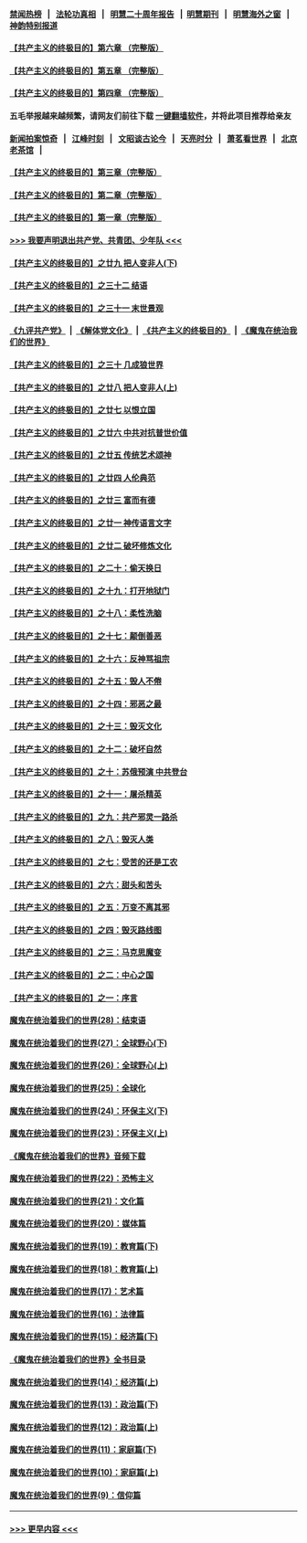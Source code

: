 #### [禁闻热榜](热点新闻.md?=0)  &nbsp;&nbsp;|&nbsp;&nbsp; [法轮功真相](https://github.com/gfw-breaker/truth/blob/master/README.md?=0) &nbsp;&nbsp;|&nbsp;&nbsp; [明慧二十周年报告](https://github.com/gfw-breaker/mh-reports/blob/master/README.md?=0) &nbsp;&nbsp;|&nbsp;&nbsp;[明慧期刊](https://github.com/gfw-breaker/mh-qikan) &nbsp;&nbsp;|&nbsp;&nbsp; [明慧海外之窗](https://github.com/gfw-breaker/mh-news/blob/master/README.md?=0) &nbsp;&nbsp;|&nbsp;&nbsp; [神韵特别报道](https://github.com/gfw-breaker/mh-news/blob/master/shenyun.md?=0)
#### [【共产主义的终极目的】第六章 （完整版）](../pages/nsc422/n11428913.md?t=03152102) 
#### [【共产主义的终极目的】第五章 （完整版）](../pages/nsc422/n11428912.md?t=03152102) 
#### [【共产主义的终极目的】第四章 （完整版）](../pages/nsc422/n11428907.md?t=03152102) 
#### 五毛举报越来越频繁，请网友们前往下载 [一键翻墙软件](https://github.com/gfw-breaker/ssr-accounts)，并将此项目推荐给亲友
#### [新闻拍案惊奇](https://github.com/gfw-breaker/banned-news/blob/master/pages/link4.md) &nbsp;&nbsp;|&nbsp;&nbsp; [江峰时刻](https://github.com/gfw-breaker/banned-news/blob/master/pages/link4.md) &nbsp;&nbsp;|&nbsp;&nbsp; [文昭谈古论今](https://github.com/gfw-breaker/banned-news/blob/master/pages/link4.md) &nbsp;&nbsp;|&nbsp;&nbsp; [天亮时分](https://github.com/gfw-breaker/banned-news/blob/master/pages/link4.md) &nbsp;&nbsp;|&nbsp;&nbsp; [萧茗看世界](https://github.com/gfw-breaker/banned-news/blob/master/pages/link4.md) &nbsp;&nbsp;|&nbsp;&nbsp; [北京老茶馆](https://github.com/gfw-breaker/banned-news/blob/master/pages/link4.md) &nbsp;&nbsp;|&nbsp;&nbsp; 
#### [【共产主义的终极目的】第三章（完整版）](../pages/nsc422/n11428848.md?t=03152102) 
#### [【共产主义的终极目的】第二章（完整版）](../pages/nsc422/n11428831.md?t=03152102) 
#### [【共产主义的终极目的】第一章（完整版）](../pages/nsc422/n11417651.md?t=03152102) 
#### [>>> 我要声明退出共产党、共青团、少年队 <<<](https://github.com/begood0513/goodnews/blob/master/quit/letter.md) 
#### [【共产主义的终极目的】之廿九 把人变非人(下)](../pages/nsc422/n11344140.md?t=03152102) 
#### [【共产主义的终极目的】之三十二 结语](../pages/nsc422/n11360535.md?t=03152102) 
#### [【共产主义的终极目的】之三十一 末世景观](../pages/nsc422/n11351129.md?t=03152102) 
#### [《九评共产党》](https://github.com/begood0513/9ping.md/blob/master/README.md) &nbsp;|&nbsp; [《解体党文化》](../../../../jtdwh.md/blob/master/README.md)  &nbsp;|&nbsp; [《共产主义的终极目的》](../../../../gczydzjmd.md/blob/master/README.md) &nbsp;|&nbsp; [《魔鬼在统治我们的世界》](../../../../mgztzwmdsj.md/blob/master/README.md) 
#### [【共产主义的终极目的】之三十 几成狼世界](../pages/nsc422/n11348280.md?t=03152102) 
#### [【共产主义的终极目的】之廿八 把人变非人(上)](../pages/nsc422/n11340492.md?t=03152102) 
#### [【共产主义的终极目的】之廿七 以恨立国](../pages/nsc422/n11336944.md?t=03152102) 
#### [【共产主义的终极目的】之廿六 中共对抗普世价值](../pages/nsc422/n11324785.md?t=03152102) 
#### [【共产主义的终极目的】之廿五 传统艺术颂神](../pages/nsc422/n11296396.md?t=03152102) 
#### [【共产主义的终极目的】之廿四 人伦典范](../pages/nsc422/n11296397.md?t=03152102) 
#### [【共产主义的终极目的】之廿三 富而有德](../pages/nsc422/n11283598.md?t=03152102) 
#### [【共产主义的终极目的】之廿一 神传语言文字](../pages/nsc422/n11263265.md?t=03152102) 
#### [【共产主义的终极目的】之廿二 破坏修炼文化](../pages/nsc422/n11245728.md?t=03152102) 
#### [【共产主义的终极目的】之二十：偷天换日](../pages/nsc422/n11238846.md?t=03152102) 
#### [【共产主义的终极目的】之十九：打开地狱门](../pages/nsc422/n11206376.md?t=03152102) 
#### [【共产主义的终极目的】之十八：柔性洗脑](../pages/nsc422/n11199994.md?t=03152102) 
#### [【共产主义的终极目的】之十七：颠倒善恶](../pages/nsc422/n11179782.md?t=03152102) 
#### [【共产主义的终极目的】之十六：反神骂祖宗](../pages/nsc422/n11166798.md?t=03152102) 
#### [【共产主义的终极目的】之十五：毁人不倦](../pages/nsc422/n11166792.md?t=03152102) 
#### [【共产主义的终极目的】之十四：邪恶之最](../pages/nsc422/n11150249.md?t=03152102) 
#### [【共产主义的终极目的】之十三：毁灭文化](../pages/nsc422/n11135227.md?t=03152102) 
#### [【共产主义的终极目的】之十二：破坏自然](../pages/nsc422/n11135214.md?t=03152102) 
#### [【共产主义的终极目的】之十：苏俄预演 中共登台](../pages/nsc422/n11118424.md?t=03152102) 
#### [【共产主义的终极目的】之十一：屠杀精英](../pages/nsc422/n11118442.md?t=03152102) 
#### [【共产主义的终极目的】之九：共产邪灵一路杀](../pages/nsc422/n11114139.md?t=03152102) 
#### [【共产主义的终极目的】之八：毁灭人类](../pages/nsc422/n11108503.md?t=03152102) 
#### [【共产主义的终极目的】之七：受苦的还是工农](../pages/nsc422/n11101809.md?t=03152102) 
#### [【共产主义的终极目的】之六：甜头和苦头](../pages/nsc422/n11096971.md?t=03152102) 
#### [【共产主义的终极目的】之五：万变不离其邪](../pages/nsc422/n11091285.md?t=03152102) 
#### [【共产主义的终极目的】之四：毁灭路线图](../pages/nsc422/n11086284.md?t=03152102) 
#### [【共产主义的终极目的】之三：马克思魔变](../pages/nsc422/n11061941.md?t=03152102) 
#### [【共产主义的终极目的】之二：中心之国](../pages/nsc422/n11047728.md?t=03152102) 
#### [【共产主义的终极目的】之一：序言](../pages/nsc422/n11086077.md?t=03152102) 
#### [魔鬼在统治着我们的世界(28)：结束语](../pages/nsc422/n10936246.md?t=03152102) 
#### [魔鬼在统治着我们的世界(27)：全球野心(下)](../pages/nsc422/n10928319.md?t=03152102) 
#### [魔鬼在统治着我们的世界(26)：全球野心(上)](../pages/nsc422/n10900318.md?t=03152102) 
#### [魔鬼在统治着我们的世界(25)：全球化](../pages/nsc422/n10788205.md?t=03152102) 
#### [魔鬼在统治着我们的世界(24)：环保主义(下)](../pages/nsc422/n10695307.md?t=03152102) 
#### [魔鬼在统治着我们的世界(23)：环保主义(上)](../pages/nsc422/n10688613.md?t=03152102) 
#### [《魔鬼在统治着我们的世界》音频下载](../pages/nsc422/n10635553.md?t=03152102) 
#### [魔鬼在统治着我们的世界(22)：恐怖主义](../pages/nsc422/n10614727.md?t=03152102) 
#### [魔鬼在统治着我们的世界(21)：文化篇](../pages/nsc422/n10597706.md?t=03152102) 
#### [魔鬼在统治着我们的世界(20)：媒体篇](../pages/nsc422/n10586579.md?t=03152102) 
#### [魔鬼在统治着我们的世界(19)：教育篇(下)](../pages/nsc422/n10564808.md?t=03152102) 
#### [魔鬼在统治着我们的世界(18)：教育篇(上)](../pages/nsc422/n10526970.md?t=03152102) 
#### [魔鬼在统治着我们的世界(17)：艺术篇](../pages/nsc422/n10499093.md?t=03152102) 
#### [魔鬼在统治着我们的世界(16)：法律篇](../pages/nsc422/n10485969.md?t=03152102) 
#### [魔鬼在统治着我们的世界(15)：经济篇(下)](../pages/nsc422/n10469975.md?t=03152102) 
#### [《魔鬼在统治着我们的世界》全书目录](../pages/nsc422/n10464261.md?t=03152102) 
#### [魔鬼在统治着我们的世界(14)：经济篇(上)](../pages/nsc422/n10457370.md?t=03152102) 
#### [魔鬼在统治着我们的世界(13)：政治篇(下)](../pages/nsc422/n10448270.md?t=03152102) 
#### [魔鬼在统治着我们的世界(12)：政治篇(上)](../pages/nsc422/n10444576.md?t=03152102) 
#### [魔鬼在统治着我们的世界(11)：家庭篇(下)](../pages/nsc422/n10440961.md?t=03152102) 
#### [魔鬼在统治着我们的世界(10)：家庭篇(上)](../pages/nsc422/n10435448.md?t=03152102) 
#### [魔鬼在统治着我们的世界(9)：信仰篇](../pages/nsc422/n10432159.md?t=03152102) 

----
#### [ >>> 更早内容 <<< ](../indexes/nsc422-earlier.md)
